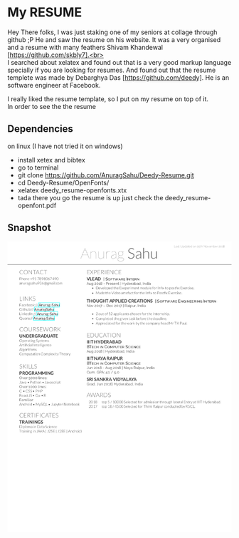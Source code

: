 My RESUME
==============

Hey There folks,
I was just staking one of my seniors at collage through github ;P
He and saw the resume on his website. It was a very organised and a resume with many feathers 
Shivam Khandewal [https://github.com/skbly7].<br>
<br>
I searched about xelatex and found out that is a very good markup language specially if you are looking for resumes. And found out that the resume templete was made by Debarghya Das [https://github.com/deedy]. He is an software engineer at Facebook.<br>

I really liked the resume template, so I put on my resume on top of it.<br>
In order to see the the resume<br>
## Dependencies
 on linux (I have not tried it on windows)
- install xetex and bibtex
- go to terminal
- git clone https://github.com/AnuragSahu/Deedy-Resume.git
- cd Deedy-Resume/OpenFonts/
- xelatex deedy_resume-openfonts.xtx
- tada there you go the resume is up just check the deedy_resume-openfont.pdf
 
 ## Snapshot
 
 ![Loading Resume Image](OpenFonts/my-sample.png)
